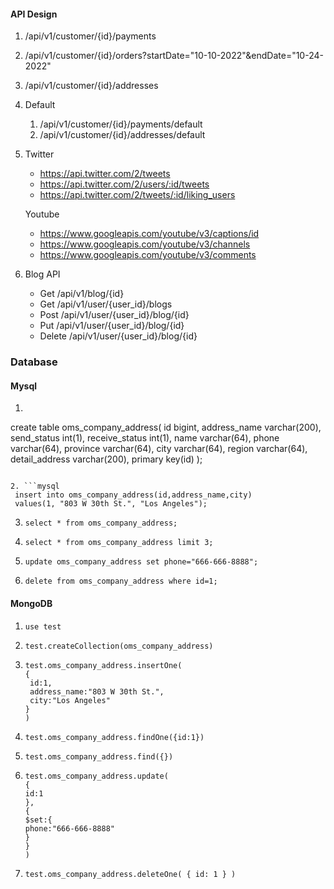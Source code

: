 #### API Design

1. /api/v1/customer/{id}/payments

2. /api/v1/customer/{id}/orders?startDate="10-10-2022"&endDate="10-24-2022"

3. /api/v1/customer/{id}/addresses

4. Default
   1. /api/v1/customer/{id}/payments/default
   2. /api/v1/customer/{id}/addresses/default

5. Twitter
   - https://api.twitter.com/2/tweets
   - https://api.twitter.com/2/users/:id/tweets
   - https://api.twitter.com/2/tweets/:id/liking_users

   Youtube

   - https://www.googleapis.com/youtube/v3/captions/id
   - https://www.googleapis.com/youtube/v3/channels
   - https://www.googleapis.com/youtube/v3/comments

6. Blog API

   - Get /api/v1/blog/{id}
   - Get /api/v1/user/{user_id}/blogs
   - Post /api/v1/user/{user_id}/blog/{id}
   - Put /api/v1/user/{user_id}/blog/{id}
   - Delete /api/v1/user/{user_id}/blog/{id}

### Database

#### Mysql

1. ```mysql
  create table oms_company_address(
  	id bigint,
  	address_name varchar(200),
  	send_status int(1),
  	receive_status int(1),
  	name varchar(64),
  	phone varchar(64),
  	province varchar(64),
  	city varchar(64),
  	region varchar(64),
  	detail_address varchar(200),
    primary key(id)
  );
  ```

2. ```mysql
   insert into oms_company_address(id,address_name,city) 
   values(1, "803 W 30th St.", "Los Angeles");
   ```

3. ```mysql
   select * from oms_company_address;
   ```

4. ```mysql
   select * from oms_company_address limit 3;
   ```

5. ```mysql
   update oms_company_address set phone="666-666-8888";
   ```

6. ```mysql
   delete from oms_company_address where id=1;
   ```

#### MongoDB

1. ```
   use test
   ```

2. ```
   test.createCollection(oms_company_address)
   ```

3. ```
   test.oms_company_address.insertOne(
   {
   	id:1,
   	address_name:"803 W 30th St.",
   	city:"Los Angeles"
   }
   )
   ```

4. ```
   test.oms_company_address.findOne({id:1})
   ```

5. ```
   test.oms_company_address.find({})
   ```

6. ```
   test.oms_company_address.update(
   {
   id:1
   },
   {
   $set:{
   phone:"666-666-8888"
   }
   }
   )
   ```

7. ```
   test.oms_company_address.deleteOne( { id: 1 } )
   ```
